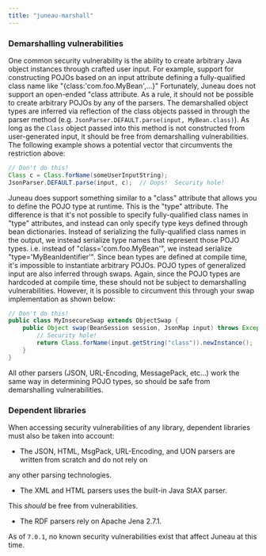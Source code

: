 ```yaml
---
title: "juneau-marshall"
---
```


### Demarshalling vulnerabilities

One common security vulnerability is the ability to create arbitrary Java object instances through crafted
user input.  For example, support for constructing POJOs based on an input attribute defining a
fully-qualified class name like "\{class:'com.foo.MyBean',...\}"
Fortunately, Juneau does not support an open-ended "class attribute.
As a rule, it should not be possible to create arbitrary POJOs by any of the parsers.
The demarshalled object types are inferred via reflection of the class objects passed in through the parser
method (e.g. `JsonParser.DEFAULT.parse(input, MyBean.class)`).
As long as the `Class` object passed into this method is not constructed from user-generated input,
it should be free from demarshalling vulnerabilities.
The following example shows a potential vector that circumvents the restriction above:

```java
// Don't do this!
Class c = Class.forName(someUserInputString);
JsonParser.DEFAULT.parse(input, c);  // Oops!  Security hole!
```


Juneau does support something similar to a "class" attribute that allows you to define the
POJO type at runtime.
This is the "type" attribute.
The difference is that it's not possible to specify fully-qualified class names in "type" attributes,
and instead can only specify type keys defined through bean dictionaries.
Instead of serializing the fully-qualified class names in the output, we instead serialize type
names that represent those POJO types.
i.e. instead of "class='com.foo.MyBean'", we instead serialize "type='MyBeanIdentifier'".
Since bean types are defined at compile time, it's impossible to instantiate arbitrary POJOs.
POJO types of generalized input are also inferred through swaps.
Again, since the POJO types are hardcoded at compile time, these should not be subject to demarshalling
vulnerabilities.  However, it is possible to circumvent this through your swap implementation as shown
below:

```java
// Don't do this!
public class MyInsecureSwap extends ObjectSwap {
    public Object swap(BeanSession session, JsonMap input) throws Exception {
        // Security hole!
        return Class.forName(input.getString("class")).newInstance();
    }
}
```


All other parsers (JSON, URL-Encoding, MessagePack, etc...) work the same way in determining POJO types, so
should be safe from demarshalling vulnerabilities.
### Dependent libraries

When accessing security vulnerabilities of any library, dependent libraries must also be taken into account:
- The JSON, HTML, MsgPack, URL-Encoding, and UON parsers are written from scratch and do not rely on

any other parsing technologies.
- The XML and HTML parsers uses the built-in Java StAX parser.

This *should* be free from vulnerabilities.
- The RDF parsers rely on Apache Jena 2.7.1.

As of `7.0.1`, no known security vulnerabilities exist that affect Juneau at this time.
